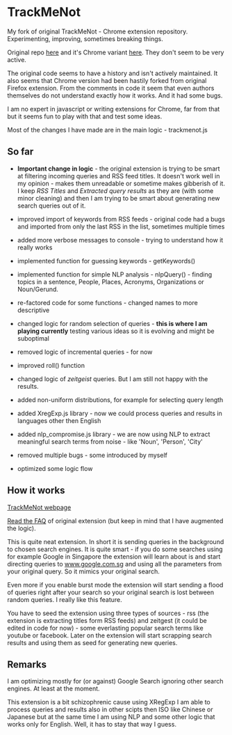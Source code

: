 # TrackMeNot
My fork of original TrackMeNot - Chrome extension repository. Experimenting, improving, sometimes breaking things.

Original repo [here](https://github.com/vtoubiana/TrackMeNot) and it's Chrome variant [here](https://github.com/vtoubiana/TrackMeNot-Chrome). They don't seem to be very active.

The original code seems to have a history and isn't actively maintained. It also seems that Chrome version had been hastily forked from original Firefox extension. From the comments in code it seem that even authors themselves do not understand exactly how it works. And it had some bugs.

I am no expert in javascript or writing extensions for Chrome, far from that but it seems fun to play with that and test some ideas.

Most of the changes I have made are in the main logic - trackmenot.js

## So far

* **Important change in logic** - the original extension is trying to be smart at filtering incoming queries and RSS feed titles. It doesn't work well in my opinion - makes them unreadable or sometime makes gibberish of it. I keep _RSS Titles_ and _Extracted query results_ as they are (with some minor cleaning) and then I am trying to be smart about generating new search queries out of it.

* improved import of keywords from RSS feeds - original code had a bugs and imported from only the last RSS in the list, sometimes multiple times

* added more verbose messages to console - trying to understand how it really works

* implemented function for guessing keywords - getKeywords()

* implemented function for simple NLP analysis - nlpQuery() - finding topics in a sentence, People, Places, Acronyms, Organizations or Noun/Gerund.

* re-factored code for some functions - changed names to more descriptive

* changed logic for random selection of queries - **this is where I am playing currently** testing various ideas so it is evolving and might be suboptimal

* removed logic of incremental queries - for now

* improved roll() function

* changed logic of *zeitgeist* queries. But I am still not happy with the results.

* added non-uniform distributions, for example for selecting query length

* added XregExp.js library - now we could process queries and results in languages other then English

* added nlp_compromise.js library - we are now using NLP to extract meaningful search terms from noise - like 'Noun', 'Person', 'City'

* removed multiple bugs - some introduced by myself

* optimized some logic flow 

## How it works

[TrackMeNot webpage](https://cs.nyu.edu/trackmenot/)

[Read the FAQ](https://cs.nyu.edu/trackmenot/faq.html) of original extension (but keep in mind that I have augmented the logic). 

This is quite neat extension. In short it is sending queries in the background to chosen search engines. It is quite smart - if you do some searches using for example Google in Singapore the extension will learn about is and start directing queries to www.google.com.sg and using all the parameters from your original query. So it mimics your original search. 

Even more if you enable burst mode the extension will start sending a flood of queries right after your search so your original search is lost between random queries. I really like this feature.

You have to seed the extension using three types of sources - rss (the extension is extracting titles form RSS feeds) and zeitgest (it could be edited in code for now) - some everlasting popular search terms like youtube or facebook. Later on the extension will start scrapping search results and using them as seed for generating new queries.

## Remarks

I am optimizing mostly for (or against) Google Search ignoring other search engines. At least at the moment.

This extension is a bit schizophrenic cause using XRegExp I am able to process queries and results also in other scipts then ISO like Chinese or Japanese but at the same time I am using NLP and some other logic that works only for English. Well, it has to stay that way I guess.
